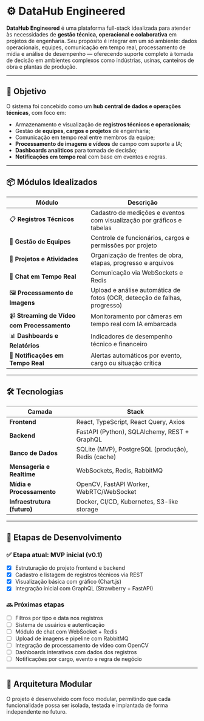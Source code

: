 # ⚙️ DataHub Engineered

**DataHub Engineered** é uma plataforma full-stack idealizada para atender às necessidades de **gestão técnica, operacional e colaborativa** em projetos de engenharia. Seu propósito é integrar em um só ambiente: dados operacionais, equipes, comunicação em tempo real, processamento de mídia e análise de desempenho — oferecendo suporte completo à tomada de decisão em ambientes complexos como indústrias, usinas, canteiros de obra e plantas de produção.

---

## 🎯 Objetivo

O sistema foi concebido como um **hub central de dados e operações técnicas**, com foco em:

- Armazenamento e visualização de **registros técnicos e operacionais**;
- Gestão de **equipes, cargos e projetos** de engenharia;
- Comunicação em tempo real entre membros da equipe;
- **Processamento de imagens e vídeos** de campo com suporte a IA;
- **Dashboards analíticos** para tomada de decisão;
- **Notificações em tempo real** com base em eventos e regras.

---

## 📦 Módulos Idealizados

| Módulo | Descrição |
|--------|-----------|
| 📋 **Registros Técnicos** | Cadastro de medições e eventos com visualização por gráficos e tabelas |
| 👥 **Gestão de Equipes** | Controle de funcionários, cargos e permissões por projeto |
| 🧱 **Projetos e Atividades** | Organização de frentes de obra, etapas, progresso e arquivos |
| 💬 **Chat em Tempo Real** | Comunicação via WebSockets e Redis |
| 🖼️ **Processamento de Imagens** | Upload e análise automática de fotos (OCR, detecção de falhas, progresso) |
| 📹 **Streaming de Vídeo com Processamento** | Monitoramento por câmeras em tempo real com IA embarcada |
| 📊 **Dashboards e Relatórios** | Indicadores de desempenho técnico e financeiro |
| 📡 **Notificações em Tempo Real** | Alertas automáticos por evento, cargo ou situação crítica |

---

## 🛠️ Tecnologias

| Camada | Stack |
|--------|-------|
| **Frontend** | React, TypeScript, React Query, Axios |
| **Backend** | FastAPI (Python), SQLAlchemy, REST + GraphQL |
| **Banco de Dados** | SQLite (MVP), PostgreSQL (produção), Redis (cache) |
| **Mensageria e Realtime** | WebSockets, Redis, RabbitMQ |
| **Mídia e Processamento** | OpenCV, FastAPI Worker, WebRTC/WebSocket |
| **Infraestrutura (futuro)** | Docker, CI/CD, Kubernetes, S3-like storage |

---

## 📍 Etapas de Desenvolvimento

### ✅ Etapa atual: MVP inicial (v0.1)
- [x] Estruturação do projeto frontend e backend
- [x] Cadastro e listagem de registros técnicos via REST
- [x] Visualização básica com gráfico (Chart.js)
- [x] Integração inicial com GraphQL (Strawberry + FastAPI)

### 🔜 Próximas etapas
- [ ] Filtros por tipo e data nos registros
- [ ] Sistema de usuários e autenticação
- [ ] Módulo de chat com WebSocket + Redis
- [ ] Upload de imagens e pipeline com RabbitMQ
- [ ] Integração de processamento de vídeo com OpenCV
- [ ] Dashboards interativos com dados dos registros
- [ ] Notificações por cargo, evento e regra de negócio

---

## 🧩 Arquitetura Modular

O projeto é desenvolvido com foco modular, permitindo que cada funcionalidade possa ser isolada, testada e implantada de forma independente no futuro.


